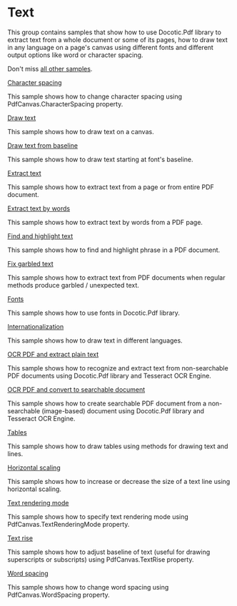 # Text
This group contains samples that show how to use Docotic.Pdf library to extract text from a whole document or some of its pages, how to draw text in any language on a page's canvas using different fonts and different output options like word or character spacing.

Don't miss [all other samples](/Samples).

[Character spacing](/Samples/Text/CharacterSpacing)

This sample shows how to change character spacing using PdfCanvas.CharacterSpacing property.

[Draw text](/Samples/Text/DrawText)

This sample shows how to draw text on a canvas.

[Draw text from baseline](/Samples/Text/DrawTextFromBaseline)

This sample shows how to draw text starting at font's baseline.

[Extract text](/Samples/Text/ExtractText)

This sample shows how to extract text from a page or from entire PDF document.

[Extract text by words](/Samples/Text/ExtractTextByWords)

This sample shows how to extract text by words from a PDF page.

[Find and highlight text](/Samples/Text/FindAndHighlightText)

This sample shows how to find and highlight phrase in a PDF document.

[Fix garbled text](/Samples/Text/FixGarbledText)

This sample shows how to extract text from PDF documents when regular methods produce garbled / unexpected text.

[Fonts](/Samples/Text/Fonts)

This sample shows how to use fonts in Docotic.Pdf library.

[Internationalization](/Samples/Text/Internationalization)

This sample shows how to draw text in different languages.

[OCR PDF and extract plain text](/Samples/Text/OcrAndExtractText)

This sample shows how to recognize and extract text from non-searchable PDF documents using Docotic.Pdf library and Tesseract OCR Engine.

[OCR PDF and convert to searchable document](/Samples/Text/OcrAndMakeSearchable)

This sample shows how to create searchable PDF document from a non-searchable (image-based) document using Docotic.Pdf library and Tesseract OCR Engine.

[Tables](/Samples/Text/Tables)

This sample shows how to draw tables using methods for drawing text and lines.

[Horizontal scaling](/Samples/Text/TextHorizontalScaling)

This sample shows how to increase or decrease the size of a text line using horizontal scaling.

[Text rendering mode](/Samples/Text/TextRenderingMode)

This sample shows how to specify text rendering mode using PdfCanvas.TextRenderingMode property.

[Text rise](/Samples/Text/TextRise)

This sample shows how to adjust baseline of text (useful for drawing superscripts or subscripts) using PdfCanvas.TextRise property.

[Word spacing](/Samples/Text/WordSpacing)

This sample shows how to change word spacing using PdfCanvas.WordSpacing property.
